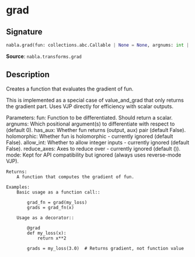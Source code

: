 # grad

## Signature

```python
nabla.grad(fun: collections.abc.Callable | None = None, argnums: int | collections.abc.Sequence[int] = 0, has_aux: bool = False, holomorphic: bool = False, allow_int: bool = False, reduce_axes: collections.abc.Sequence = (), mode: str = 'reverse') -> collections.abc.Callable[..., typing.Any]
```

**Source**: `nabla.transforms.grad`

## Description

Creates a function that evaluates the gradient of fun.

This is implemented as a special case of value_and_grad that only returns
the gradient part. Uses VJP directly for efficiency with scalar outputs.

Parameters:
    fun: Function to be differentiated. Should return a scalar.
    argnums: Which positional argument(s) to differentiate with respect to (default 0).
    has_aux: Whether fun returns (output, aux) pair (default False).
    holomorphic: Whether fun is holomorphic - currently ignored (default False).
    allow_int: Whether to allow integer inputs - currently ignored (default False).
    reduce_axes: Axes to reduce over - currently ignored (default ()).
    mode: Kept for API compatibility but ignored (always uses reverse-mode VJP).

    Returns:
        A function that computes the gradient of fun.

    Examples:
        Basic usage as a function call::

            grad_fn = grad(my_loss)
            grads = grad_fn(x)

        Usage as a decorator::

            @grad
            def my_loss(x):
                return x**2

            grads = my_loss(3.0)  # Returns gradient, not function value
